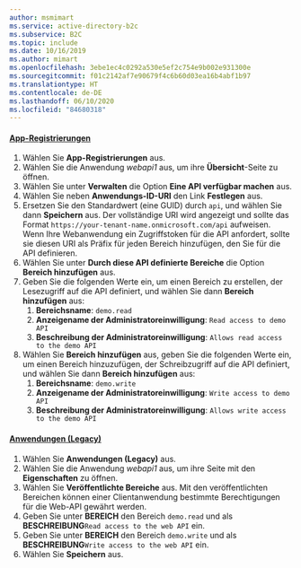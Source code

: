 ```yaml
---
author: msmimart
ms.service: active-directory-b2c
ms.subservice: B2C
ms.topic: include
ms.date: 10/16/2019
ms.author: mimart
ms.openlocfilehash: 3ebe1ec4c0292a530e5ef2c754e9b002e931300e
ms.sourcegitcommit: f01c2142af7e90679f4c6b60d03ea16b4abf1b97
ms.translationtype: HT
ms.contentlocale: de-DE
ms.lasthandoff: 06/10/2020
ms.locfileid: "84680318"
---
```

#### <a name="app-registrations"></a>[App-Registrierungen](#tab/app-reg-ga/) 

1. Wählen Sie **App-Registrierungen** aus.
1. Wählen Sie die Anwendung *webapi1* aus, um ihre **Übersicht**-Seite zu öffnen.
1. Wählen Sie unter **Verwalten** die Option **Eine API verfügbar machen** aus.
1. Wählen Sie neben **Anwendungs-ID-URI** den Link **Festlegen** aus.
1. Ersetzen Sie den Standardwert (eine GUID) durch `api`, und wählen Sie dann **Speichern** aus. Der vollständige URI wird angezeigt und sollte das Format `https://your-tenant-name.onmicrosoft.com/api` aufweisen. Wenn Ihre Webanwendung ein Zugriffstoken für die API anfordert, sollte sie diesen URI als Präfix für jeden Bereich hinzufügen, den Sie für die API definieren.
1. Wählen Sie unter **Durch diese API definierte Bereiche** die Option **Bereich hinzufügen** aus.
1. Geben Sie die folgenden Werte ein, um einen Bereich zu erstellen, der Lesezugriff auf die API definiert, und wählen Sie dann **Bereich hinzufügen** aus:
    1. **Bereichsname**: `demo.read`
    1. **Anzeigename der Administratoreinwilligung**: `Read access to demo API`
    1. **Beschreibung der Administratoreinwilligung**: `Allows read access to the demo API`
1. Wählen Sie **Bereich hinzufügen** aus, geben Sie die folgenden Werte ein, um einen Bereich hinzuzufügen, der Schreibzugriff auf die API definiert, und wählen Sie dann **Bereich hinzufügen** aus:
    1. **Bereichsname**: `demo.write`
    1. **Anzeigename der Administratoreinwilligung**: `Write access to demo API`
    1. **Beschreibung der Administratoreinwilligung**: `Allows write access to the demo API`

#### <a name="applications-legacy"></a>[Anwendungen (Legacy)](#tab/applications-legacy/)

1. Wählen Sie **Anwendungen (Legacy)** aus.
1. Wählen Sie die Anwendung *webapi1* aus, um ihre Seite mit den **Eigenschaften** zu öffnen.
1. Wählen Sie **Veröffentlichte Bereiche** aus. Mit den veröffentlichten Bereichen können einer Clientanwendung bestimmte Berechtigungen für die Web-API gewährt werden.
1. Geben Sie unter **BEREICH** den Bereich `demo.read` und als **BESCHREIBUNG**`Read access to the web API` ein.
1. Geben Sie unter **BEREICH** den Bereich `demo.write` und als **BESCHREIBUNG**`Write access to the web API` ein.
1. Wählen Sie **Speichern** aus.